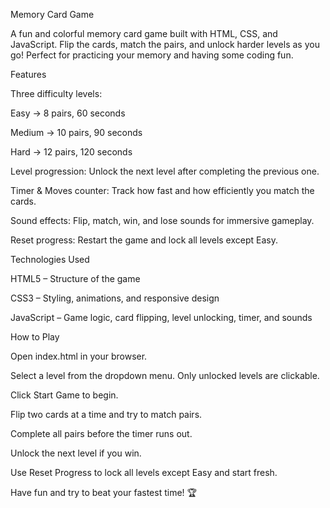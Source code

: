 Memory Card Game

A fun and colorful memory card game built with HTML, CSS, and JavaScript. Flip the cards, match the pairs, and unlock harder levels as you go! Perfect for practicing your memory and having some coding fun.

Features

Three difficulty levels:

Easy → 8 pairs, 60 seconds

Medium → 10 pairs, 90 seconds

Hard → 12 pairs, 120 seconds

Level progression: Unlock the next level after completing the previous one.

Timer & Moves counter: Track how fast and how efficiently you match the cards.

Sound effects: Flip, match, win, and lose sounds for immersive gameplay.

Reset progress: Restart the game and lock all levels except Easy.

Technologies Used

HTML5 – Structure of the game

CSS3 – Styling, animations, and responsive design

JavaScript – Game logic, card flipping, level unlocking, timer, and sounds

How to Play

Open index.html in your browser.

Select a level from the dropdown menu. Only unlocked levels are clickable.

Click Start Game to begin.

Flip two cards at a time and try to match pairs.

Complete all pairs before the timer runs out.

Unlock the next level if you win.

Use Reset Progress to lock all levels except Easy and start fresh.





Have fun and try to beat your fastest time! 🏆